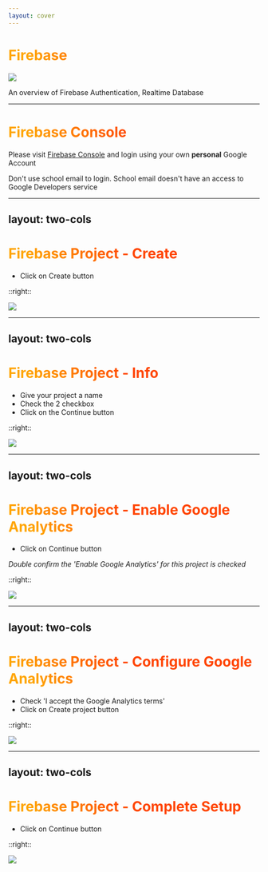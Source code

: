 ```yaml
---
layout: cover
---
```


<div class="flex gap-10 items-center">

<h1 class="m-0">
  Firebase
</h1>

<img class="w-14" src="https://api.iconify.design/logos:firebase.svg"/>

</div>

<style>
h1 {
  background-color: orange;
  background-image: linear-gradient(45deg, orange 10%, orangered 50%);
  background-size: 100%;
  background-clip: text;
  -webkit-background-clip: text;
  -moz-background-clip: text;
  -webkit-text-fill-color: transparent;
  -moz-text-fill-color: transparent;
}
</style>

An overview of Firebase Authentication, Realtime Database

---

# Firebase Console

Please visit [Firebase Console](https://console.firebase.google.com) and login using your own **personal** Google Account

Don't use school email to login. School email <span class="text-red-700">doesn't have an access</span> to Google Developers service

---
layout: two-cols
---

# Firebase Project - Create

* Click on Create button

::right::

<img class="h-full object-contain w-full" src="/images/Firebase-Console-001.png" />

---
layout: two-cols
---

# Firebase Project - Info

* Give your project a name
* Check the 2 checkbox
* Click on the Continue button

::right::

<img class="h-full object-contain w-full" src="/images/Firebase-Console-002.png" />

---
layout: two-cols
---

# Firebase Project - Enable Google Analytics

* Click on Continue button

_Double confirm the 'Enable Google Analytics' for this project is checked_

::right::

<img class="h-full object-contain w-full" src="/images/Firebase-Console-003.png" />


---
layout: two-cols
---

# Firebase Project - Configure Google Analytics

* Check 'I accept the Google Analytics terms'
* Click on Create project button

::right::

<img class="h-full object-contain w-full" src="/images/Firebase-Console-004.png" />

---
layout: two-cols
---

# Firebase Project - Complete Setup

* Click on Continue button

::right::

<img class="h-full object-contain w-full" src="/images/Firebase-Console-005.png" />
